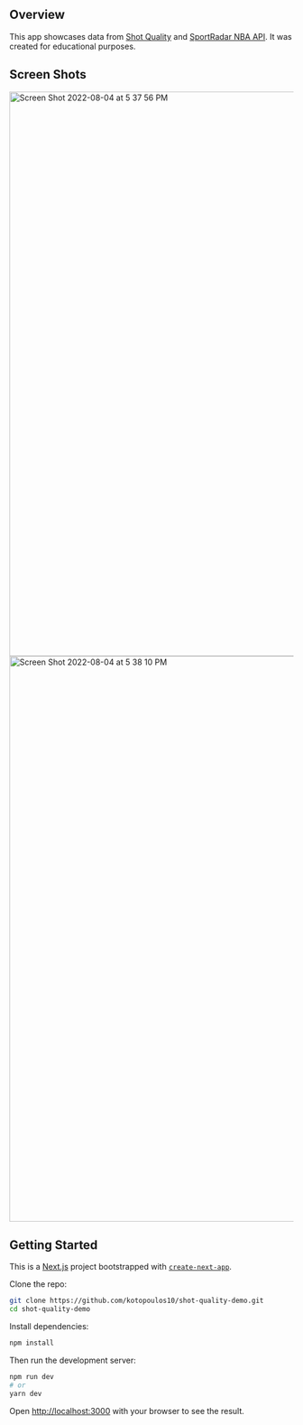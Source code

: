 ## Overview
This app showcases data from [Shot Quality](https://shotquality.com/team-standings) and [SportRadar NBA API](https://developer.sportradar.com/docs/read/basketball/NBA_v7). It was created for educational purposes.

## Screen Shots
<img width="1000" alt="Screen Shot 2022-08-04 at 5 37 56 PM" src="https://user-images.githubusercontent.com/25287220/182957383-5a780684-3d69-44b0-b918-a7fc98cd4108.png">

<img width="1002" alt="Screen Shot 2022-08-04 at 5 38 10 PM" src="https://user-images.githubusercontent.com/25287220/182957393-33d8d2a6-f686-41ab-93f4-5f20436ccbf6.png">

## Getting Started
This is a [Next.js](https://nextjs.org/) project bootstrapped with [`create-next-app`](https://github.com/vercel/next.js/tree/canary/packages/create-next-app).

Clone the repo: 
```bash
git clone https://github.com/kotopoulos10/shot-quality-demo.git
cd shot-quality-demo
```

Install dependencies:
```bash
npm install
```

Then run the development server:

```bash
npm run dev
# or
yarn dev
```

Open [http://localhost:3000](http://localhost:3000) with your browser to see the result.
